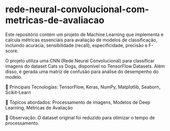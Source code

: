 # rede-neural-convolucional-com-metricas-de-avaliacao
Este repositório contém um projeto de Machine Learning que implementa e calcula métricas essenciais para avaliação de modelos de classificação, incluindo acurácia, sensibilidade (recall), especificidade, precisão e F-score.

O projeto utiliza uma CNN (Rede Neural Convolucional) para classificar imagens do dataset Cats vs Dogs, disponível no TensorFlow Datasets. Além disso, é gerada uma matriz de confusão para análise do desempenho do modelo.

🔹 Principais Tecnologias: TensorFlow, Keras, NumPy, Matplotlib, Seaborn, Scikit-Learn

🔹 Tópicos abordados: Processamento de imagens, Modelos de Deep Learning, Métricas de Avaliação

📌 Observação: O dataset original foi reduzido para otimizar o tempo de processamento.
